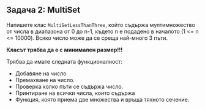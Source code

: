 ## Задача 2: MultiSet

Напишете клас `MultiSetLessThanТhree`, който съдържа мултимножество от числа  в диапазона от 0 до n-1, където n е подадено в началото (1 <= n <= 10000). Всяко число може да се среща най-много 3 пъти. 

**Класът трябва да е с минимален размер!!!** 

Трябва да имате следната функционалност:
- Добавяне на число
- Премахване на число.
- Проверка колко пъти се съдържа число. 
- Принтиране на всички числа, които съдържа
- Функция, която приема две множества и връща тяхното сечение.

